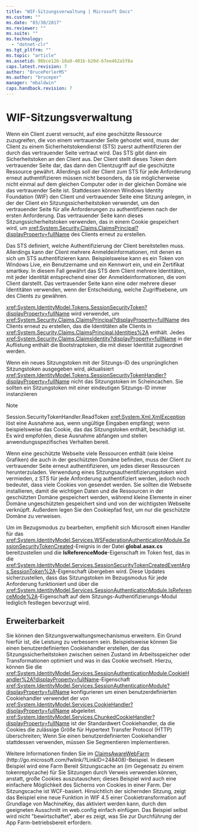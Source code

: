 ```yaml
---
title: "WIF-Sitzungsverwaltung | Microsoft Docs"
ms.custom: ""
ms.date: "03/30/2017"
ms.reviewer: ""
ms.suite: ""
ms.technology: 
  - "dotnet-clr"
ms.tgt_pltfrm: ""
ms.topic: "article"
ms.assetid: 98bce126-18a9-401b-b20d-67ee462a5f8a
caps.latest.revision: 7
author: "BrucePerlerMS"
ms.author: "bruceper"
manager: "mbaldwin"
caps.handback.revision: 7
---
```

# WIF-Sitzungsverwaltung
Wenn ein Client zuerst versucht, auf eine geschützte Ressource zuzugreifen, die von einem vertrauender Seite gehostet wird, muss der Client zu einem Sicherheitstokendienst \(STS\) zuerst authentifizieren der durch das vertrauender Seite vertraut wird.  Das STS gibt dann ein Sicherheitstoken an den Client aus.  Der Client stellt dieses Token dem vertrauender Seite dar, das dann den Clientzugriff auf die geschützte Ressource gewährt.  Allerdings soll der Client zum STS für jede Anforderung erneut authentifizieren müssen nicht besonders, da sie möglicherweise nicht einmal auf dem gleichen Computer oder in der gleichen Domäne wie das vertrauender Seite ist.  Stattdessen können Windows Identity Foundation \(WIF\) den Client und vertrauender Seite eine Sitzung anlegen, in der der Client ein Sitzungssicherheitstoken verwendet, um den vertrauender Seite für alle Anforderungen zu authentifizieren nach der ersten Anforderung.  Das vertrauender Seite kann dieses Sitzungssicherheitstoken verwenden, das in einem Cookie gespeichert wird, um <xref:System.Security.Claims.ClaimsPrincipal?displayProperty=fullName> des Clients erneut zu erstellen.  
  
 Das STS definiert, welche Authentifizierung der Client bereitstellen muss.  Allerdings kann der Client mehrere Anmeldeinformationen, mit denen es sich um STS authentifizieren kann.  Beispielsweise kann es ein Token von Windows Live, ein Benutzername und ein Kennwort ein, und ein Zertifikat smartkey.  In diesem Fall gewährt das STS dem Client mehrere Identitäten, mit jeder Identität entsprechend einer der Anmeldeinformationen, die vom Client darstellt.  Das vertrauender Seite kann eine oder mehrere dieser Identitäten verwenden, wenn der Entscheidung, welche Zugriffsebene, um des Clients zu gewähren.  
  
 <xref:System.IdentityModel.Tokens.SessionSecurityToken?displayProperty=fullName> wird verwendet, um <xref:System.Security.Claims.ClaimsPrincipal?displayProperty=fullName> des Clients erneut zu erstellen, das die Identitäten alle Clients in <xref:System.Security.Claims.ClaimsPrincipal.Identities%2A> enthält.  Jedes <xref:System.Security.Claims.ClaimsIdentity?displayProperty=fullName> in der Auflistung enthält die Bootstraptoken, die mit dieser Identität zugeordnet werden.  
  
 Wenn ein neues Sitzungstoken mit der Sitzungs\-ID des ursprünglichen Sitzungstoken ausgegeben wird, aktualisiert <xref:System.IdentityModel.Tokens.SessionSecurityTokenHandler?displayProperty=fullName> nicht das Sitzungstoken im Scheincachen.  Sie sollten ein Sitzungstoken mit einer eindeutigen Sitzungs\-ID immer instanziieren  
  
> [!NOTE]
>  Session.SecurityTokenHandler.ReadToken <xref:System.Xml.XmlException> löst eine Ausnahme aus, wenn ungültige Eingaben empfängt; wenn beispielsweise das Cookie, das das Sitzungstoken enthält, beschädigt ist.  Es wird empfohlen, diese Ausnahme abfangen und stellen anwendungsspezifisches Verhalten bereit.  
  
 Wenn eine geschützte Webseite viele Ressourcen enthält \(wie kleine Grafiken\) die auch in der geschützten Domäne befinden, muss der Client zu vertrauender Seite erneut authentifizieren, um jedes dieser Ressourcen herunterzuladen.  Verwendung eines Sitzungsauthentifizierungstoken wird vermieden, z STS für jede Anforderung authentifiziert werden, jedoch noch bedeutet, dass viele Cookies von gesendet werden.  Sie sollten die Webseite installieren, damit die wichtigen Daten und die Ressourcen in der geschützten Domäne gespeichert werden, während kleine Elemente in einer Domäne ungeschützten gespeichert sind und von der wichtigsten Webseite verknüpft.  Außerdem legen Sie den Cookiepfad fest, um nur die geschützte Domäne zu verweisen.  
  
 Um im Bezugsmodus zu bearbeiten, empfiehlt sich Microsoft einen Handler für das <xref:System.IdentityModel.Services.WSFederationAuthenticationModule.SessionSecurityTokenCreated>\-Ereignis in der Datei **global.asax.cs** bereitzustellen und die **IsReferenceMode**\-Eigenschaft im Token fest, das in die <xref:System.IdentityModel.Services.SessionSecurityTokenCreatedEventArgs.SessionToken%2A>\-Eigenschaft übergeben wird.  Diese Updates sicherzustellen, dass das Sitzungstoken im Bezugsmodus für jede Anforderung funktioniert und über die <xref:System.IdentityModel.Services.SessionAuthenticationModule.IsReferenceMode%2A>\-Eigenschaft auf dem Sitzungs\-Authentifizierungs\-Modul lediglich festlegen bevorzugt wird.  
  
## Erweiterbarkeit  
 Sie können den Sitzungsverwaltungsmechanismus erweitern.  Ein Grund hierfür ist, die Leistung zu verbessern sein.  Beispielsweise können Sie einen benutzerdefinierten Cookiehandler erstellen, der das Sitzungssicherheitstoken zwischen seinen Zustand im Arbeitsspeicher oder Transformationen optimiert und was in das Cookie wechselt.  Hierzu, können Sie die <xref:System.IdentityModel.Services.SessionAuthenticationModule.CookieHandler%2A?displayProperty=fullName>\-Eigenschaft <xref:System.IdentityModel.Services.SessionAuthenticationModule?displayProperty=fullName> konfigurieren um einen benutzerdefinierten Cookiehandler verwendet der von <xref:System.IdentityModel.Services.CookieHandler?displayProperty=fullName> abgeleitet.  <xref:System.IdentityModel.Services.ChunkedCookieHandler?displayProperty=fullName> ist der Standardwert Cookiehandler, da die Cookies die zulässige Größe für Hypertext Transfer Protocol \(HTTP\) überschreiten; Wenn Sie einen benutzerdefinierten Cookiehandler stattdessen verwenden, müssen Sie Segmentieren implementieren.  
  
 Weitere Informationen finden Sie im [ClaimsAwareWebFarm](http://go.microsoft.com/fwlink/?LinkID=248408) \(http:\/\/go.microsoft.com\/fwlink\/?LinkID\=248408\)\-Beispiel.  In diesem Beispiel wird eine Farm Bereit Sitzungscache an \(im Gegensatz zu einem tokenreplycache\) für Sie Sitzungen durch Verweis verwenden können, anstatt, große Cookies auszutauschen; dieses Beispiel wird auch eine einfachere Möglichkeit des Sicherns von Cookies in einer Farm.  Der Sitzungscache ist WCF\-basiert.  Hinsichtlich der sichernden Sitzung, zeigt das Beispiel eine neue Funktion in WIF 4.5 einer Cookietransformation auf Grundlage von MachineKey, das aktiviert werden kann, durch den geeigneten Ausschnitt im web.config einfach einfügen.  Das Beispiel selbst wird nicht "bewirtschaftet", aber es zeigt, was Sie zur Durchführung der App Farm\-betriebsbereit erfordern.